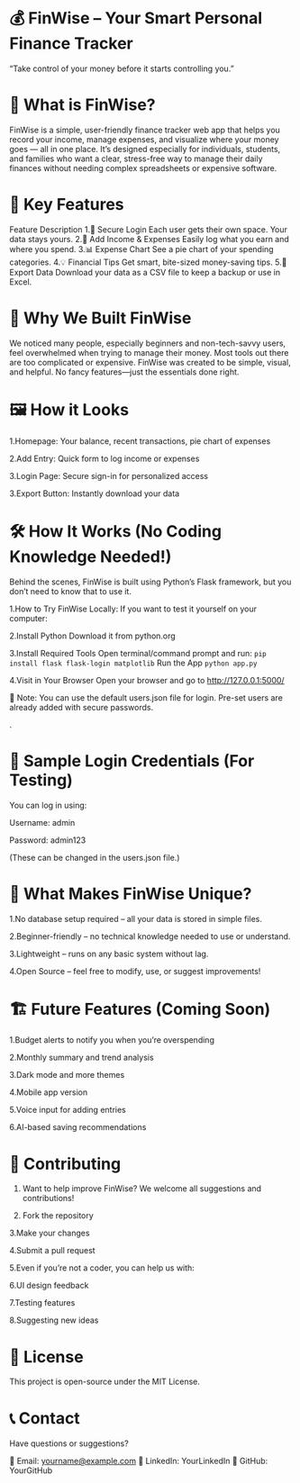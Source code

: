 # 💰 FinWise – Your Smart Personal Finance Tracker
 “Take control of your money before it starts controlling you.”

# 🧠 What is FinWise?
FinWise is a simple, user-friendly finance tracker web app that helps you record your income, manage expenses, and visualize where your money goes — all in one place. It’s designed especially for individuals, students, and families who want a clear, stress-free way to manage their daily finances without needing complex spreadsheets or expensive software.

# 🌟 Key Features
Feature	Description
1.🔐 Secure Login	Each user gets their own space. Your data stays yours.
2.💸 Add Income & Expenses	Easily log what you earn and where you spend.
3.📊 Expense Chart	See a pie chart of your spending categories.
4.💡 Financial Tips	Get smart, bite-sized money-saving tips.
5.📁 Export Data	Download your data as a CSV file to keep a backup or use in Excel.

# 📌 Why We Built FinWise
We noticed many people, especially beginners and non-tech-savvy users, feel overwhelmed when trying to manage their money. Most tools out there are too complicated or expensive. FinWise was created to be simple, visual, and helpful. No fancy features—just the essentials done right.


# 🖼️ How it Looks
1.Homepage: Your balance, recent transactions, pie chart of expenses

2.Add Entry: Quick form to log income or expenses

3.Login Page: Secure sign-in for personalized access

3.Export Button: Instantly download your data

# 🛠️ How It Works (No Coding Knowledge Needed!)
Behind the scenes, FinWise is built using Python’s Flask framework, but you don’t need to know that to use it.

1.How to Try FinWise Locally:
If you want to test it yourself on your computer:

2.Install Python
Download it from python.org

3.Install Required Tools
Open terminal/command prompt and run:
`
pip install flask flask-login matplotlib
`
Run the App
`
python app.py
`

4.Visit in Your Browser
Open your browser and go to http://127.0.0.1:5000/

📌 Note: You can use the default users.json file for login. Pre-set users are already added with secure passwords.

.

# 🧪 Sample Login Credentials (For Testing)
You can log in using:

Username: admin

Password: admin123

(These can be changed in the users.json file.)

# 🧠 What Makes FinWise Unique?
1.No database setup required – all your data is stored in simple files.

2.Beginner-friendly – no technical knowledge needed to use or understand.

3.Lightweight – runs on any basic system without lag.

4.Open Source – feel free to modify, use, or suggest improvements!


# 🏗️ Future Features (Coming Soon)
1.Budget alerts to notify you when you’re overspending

2.Monthly summary and trend analysis

3.Dark mode and more themes

4.Mobile app version

5.Voice input for adding entries

6.AI-based saving recommendations

 # 🤝 Contributing
1. Want to help improve FinWise? We welcome all suggestions and contributions!

2. Fork the repository

3.Make your changes

4.Submit a pull request

5.Even if you’re not a coder, you can help us with:

6.UI design feedback

7.Testing features

8.Suggesting new ideas

# 📃 License
This project is open-source under the MIT License.

# 📞 Contact
Have questions or suggestions?

📧 Email: yourname@example.com
🔗 LinkedIn: YourLinkedIn
🐙 GitHub: YourGitHub




